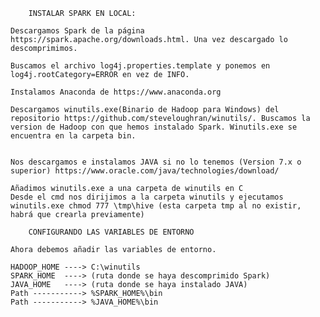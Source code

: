 		INSTALAR SPARK EN LOCAL:

	Descargamos Spark de la página https://spark.apache.org/downloads.html. Una vez descargado lo descomprimimos.

	Buscamos el archivo log4j.properties.template y ponemos en log4j.rootCategory=ERROR en vez de INFO.

	Instalamos Anaconda de https://www.anaconda.org

	Descargamos winutils.exe(Binario de Hadoop para Windows) del repositorio https://github.com/steveloughran/winutils/. Buscamos la version de Hadoop con que hemos instalado Spark. Winutils.exe se encuentra en la carpeta bin.


	Nos descargamos e instalamos JAVA si no lo tenemos (Version 7.x o superior) https://www.oracle.com/java/technologies/download/

	Añadimos winutils.exe a una carpeta de winutils en C 
	Desde el cmd nos dirijimos a la carpeta winutils y ejecutamos winutils.exe chmod 777 \tmp\hive (esta carpeta tmp al no existir, habrá que crearla previamente)

		CONFIGURANDO LAS VARIABLES DE ENTORNO

	Ahora debemos añadir las variables de entorno. 

	HADOOP_HOME ----> C:\winutils
	SPARK_HOME  ----> (ruta donde se haya descomprimido Spark)
	JAVA_HOME   ----> (ruta donde se haya instalado JAVA)
	Path -----------> %SPARK_HOME%\bin
	Path -----------> %JAVA_HOME%\bin
